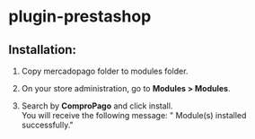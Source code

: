 plugin-prestashop
=================

## Installation:

1. Copy mercadopago folder to modules folder.

2. On your store administration, go to **Modules > Modules**.

3. Search by **ComproPago** and click install. <br />
You will receive the following message: " Module(s) installed successfully."
